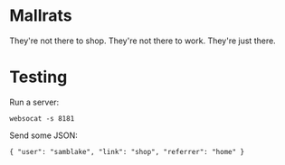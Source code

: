 # Mallrats

They're not there to shop. They're not there to work. They're just there. 

# Testing

Run a server:

    websocat -s 8181
    
Send some JSON:

    { "user": "samblake", "link": "shop", "referrer": "home" }
